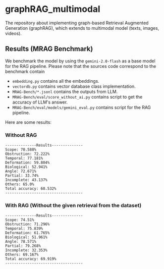 # graphRAG_multimodal
The repository about implementing graph-based Retrieval Augmented Generation (graphRAG), which extends to multimodal model (texts, images, videos).

## Results (MRAG Benchmark)
We benchmark the model by using the `gemini-2.0-flash` as a base model for the RAG pipeline. Please note that the sources code correspond to the benchmark contain
- `embedding.py` contains all the embeddings.
- `vectordb.py` contains vector database class implementation.
- `MRAG-Bench/*.jsonl` contains the outputs from LLM.
- `MRAG-Bench/eval/score_without_ai.py` contains script to get the accuracy of LLM's answer.
- `MRAG-Bench/eval/models/gemini_eval.py` contains script for the RAG pipeline.

Here are some results:

### Without RAG
```
--------------Results--------------
Scope: 70.588%
Obstruction: 72.222%
Temporal: 77.181%
Deformation: 59.804%
Biological: 52.941%
Angle: 72.671%
Partial: 33.74%
Incomplete: 43.137%
Others: 65.0%
Total accuracy: 60.532%
-----------------------------------
```

### With RAG (Without the given retrieval from the dataset)
```
--------------Results--------------
Scope: 74.51%
Obstruction: 71.296%
Temporal: 75.839%
Deformation: 61.765%
Biological: 51.961%
Angle: 78.571%
Partial: 79.268%
Incomplete: 32.353%
Others: 69.167%
Total accuracy: 69.919%
-----------------------------------
```